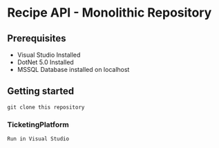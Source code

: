 # Recipe API - Monolithic Repository

## Prerequisites

- Visual Studio Installed
- DotNet 5.0 Installed
- MSSQL Database installed on localhost 

## Getting started

````
git clone this repository
````

### TicketingPlatform

```
Run in Visual Studio
```
